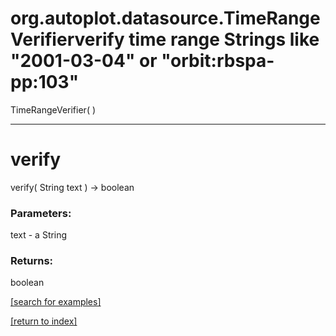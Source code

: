 # org.autoplot.datasource.TimeRangeVerifierverify time range Strings like "2001-03-04" or "orbit:rbspa-pp:103"
TimeRangeVerifier( )


***
<a name="verify"></a>
# verify
verify( String text ) &rarr; boolean



### Parameters:
text - a String

### Returns:
boolean


<a href="https://github.com/autoplot/dev/search?q=verify&unscoped_q=verify">[search for examples]</a>

<a href="https://github.com/autoplot/documentation/blob/master/javadoc/index-all.md">[return to index]</a>

